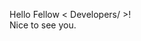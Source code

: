Hello Fellow < Developers/ >!<br>
Nice to see you.
<!---
sagartrivedi11/sagartrivedi11 is a ✨ special ✨ repository because its `README.md` (this file) appears on your GitHub profile.
You can click the Preview link to take a look at your changes.
--->
